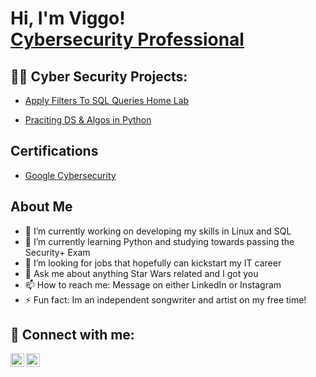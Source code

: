<h1>Hi, I'm Viggo! <br/><a href="https://www.linkedin.com/in/viggo-hildingsson/">Cybersecurity Professional</a></h1>

<h2>👨‍💻 Cyber Security Projects:</h2>

 - [Apply Filters To SQL Queries Home Lab](https://github.com/VHildingsson/ActiveDirectory/tree/main)

 - [Praciting DS & Algos in Python](https://github.com/joshmadakor1/Algorithms-Practice)

<h2>Certifications</h2>

- [Google Cybersecurity](certificationlink)

<h2>About Me</h2>

- 🔭 I’m currently working on developing my skills in Linux and SQL
- 🌱 I’m currently learning Python and studying towards passing the Security+ Exam
- 🤔 I’m looking for jobs that hopefully can kickstart my IT career
- 💬 Ask me about anything Star Wars related and I got you
- 📫 How to reach me: Message on either LinkedIn or Instagram
- ⚡ Fun fact: Im an independent songwriter and artist on my free time!

<h2> 🤳 Connect with me:</h2>

[<img align="left" alt="ViggoHildingsson | LinkedIn" width="22px" src="https://cdn.jsdelivr.net/npm/simple-icons@v3/icons/linkedin.svg" />][linkedin]
[<img align="left" alt="ViggoHildingsson | Instagram" width="22px" src="https://cdn.jsdelivr.net/npm/simple-icons@v3/icons/instagram.svg" />][instagram]

[instagram]: https://www.instagram.com/viggo_hilding_sson/
[linkedin]: https://www.linkedin.com/in/viggo-hildingsson/


